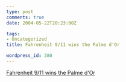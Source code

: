 ```yaml
---
type: post
comments: true
date: 2004-05-22T20:23:00Z

tags:
- Uncategorized
title: Fahrenheit 9/11 wins the Palme d'Or

wordpress_id: 380
---
```


[Fahrenheit 9/11 wins the Palme d'Or](http://news.bbc.co.uk/1/hi/entertainment/film/3739325.stm)
